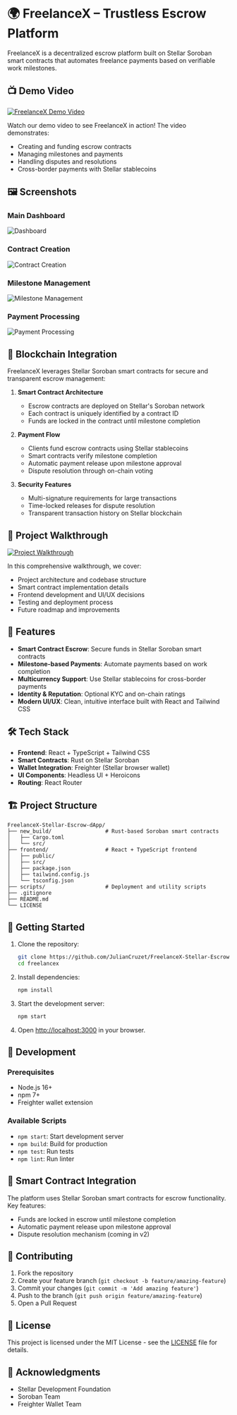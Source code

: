 # 🌍 FreelanceX – Trustless Escrow Platform

FreelanceX is a decentralized escrow platform built on Stellar Soroban smart contracts that automates freelance payments based on verifiable work milestones.

## 📺 Demo Video

[![FreelanceX Demo Video](https://img.youtube.com/vi/brHOdnTERXA/0.jpg)](https://youtu.be/brHOdnTERXA)

Watch our demo video to see FreelanceX in action! The video demonstrates:
- Creating and funding escrow contracts
- Managing milestones and payments
- Handling disputes and resolutions
- Cross-border payments with Stellar stablecoins

## 🖼️ Screenshots

### Main Dashboard
![Dashboard](/public/MainDashboard.png)

### Contract Creation
![Contract Creation](/public/JobCreation.png)

### Milestone Management
![Milestone Management](/public/MilestoneManagement.png)

### Payment Processing
![Payment Processing](/public/PaymentProcessing.png)

## 🔗 Blockchain Integration

FreelanceX leverages Stellar Soroban smart contracts for secure and transparent escrow management:

1. **Smart Contract Architecture**
   - Escrow contracts are deployed on Stellar's Soroban network
   - Each contract is uniquely identified by a contract ID
   - Funds are locked in the contract until milestone completion

2. **Payment Flow**
   - Clients fund escrow contracts using Stellar stablecoins
   - Smart contracts verify milestone completion
   - Automatic payment release upon milestone approval
   - Dispute resolution through on-chain voting

3. **Security Features**
   - Multi-signature requirements for large transactions
   - Time-locked releases for dispute resolution
   - Transparent transaction history on Stellar blockchain

## 🎥 Project Walkthrough

[![Project Walkthrough](https://img.youtube.com/vi/brHOdnTERXA/0.jpg)](https://youtu.be/brHOdnTERXA)

In this comprehensive walkthrough, we cover:
- Project architecture and codebase structure
- Smart contract implementation details
- Frontend development and UI/UX decisions
- Testing and deployment process
- Future roadmap and improvements

## 🚀 Features

- **Smart Contract Escrow**: Secure funds in Stellar Soroban smart contracts
- **Milestone-based Payments**: Automate payments based on work completion
- **Multicurrency Support**: Use Stellar stablecoins for cross-border payments
- **Identity & Reputation**: Optional KYC and on-chain ratings
- **Modern UI/UX**: Clean, intuitive interface built with React and Tailwind CSS

## 🛠️ Tech Stack

- **Frontend**: React + TypeScript + Tailwind CSS
- **Smart Contracts**: Rust on Stellar Soroban
- **Wallet Integration**: Freighter (Stellar browser wallet)
- **UI Components**: Headless UI + Heroicons
- **Routing**: React Router

## 🏗️ Project Structure

```
FreelanceX-Stellar-Escrow-dApp/
├── new_build/                 # Rust-based Soroban smart contracts
│   ├── Cargo.toml
│   └── src/
├── frontend/                  # React + TypeScript frontend
│   ├── public/
│   ├── src/
│   ├── package.json
│   ├── tailwind.config.js
│   └── tsconfig.json
├── scripts/                   # Deployment and utility scripts
├── .gitignore
├── README.md
└── LICENSE
```

## 🚀 Getting Started

1. Clone the repository:
   ```bash
   git clone https://github.com/JulianCruzet/FreelanceX-Stellar-Escrow-dApp
   cd freelancex
   ```

2. Install dependencies:
   ```bash
   npm install
   ```

3. Start the development server:
   ```bash
   npm start
   ```

4. Open [http://localhost:3000](http://localhost:3000) in your browser.

## 🔧 Development

### Prerequisites

- Node.js 16+
- npm 7+
- Freighter wallet extension

### Available Scripts

- `npm start`: Start development server
- `npm build`: Build for production
- `npm test`: Run tests
- `npm lint`: Run linter

## 📝 Smart Contract Integration

The platform uses Stellar Soroban smart contracts for escrow functionality. Key features:

- Funds are locked in escrow until milestone completion
- Automatic payment release upon milestone approval
- Dispute resolution mechanism (coming in v2)

## 🤝 Contributing

1. Fork the repository
2. Create your feature branch (`git checkout -b feature/amazing-feature`)
3. Commit your changes (`git commit -m 'Add amazing feature'`)
4. Push to the branch (`git push origin feature/amazing-feature`)
5. Open a Pull Request

## 📄 License

This project is licensed under the MIT License - see the [LICENSE](LICENSE) file for details.

## 🙏 Acknowledgments

- Stellar Development Foundation
- Soroban Team
- Freighter Wallet Team 
